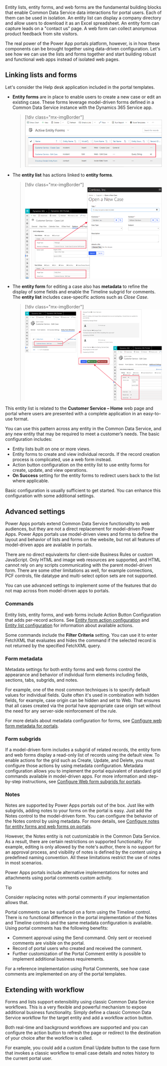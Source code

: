 Entity lists, entity forms, and web forms are the fundamental building blocks that enable Common Data Service data interactions for portal users. Each of them can be used in isolation. An entity list can display a company directory and allow users to download it as an Excel spreadsheet. An entity form can capture leads on a "contact us" page. A web form can collect anonymous product feedback from site visitors.

The real power of the Power App portals platform, however, is in how these components can be brought together using data-driven configuration. Let's see how we can use the lists and forms together and start building robust and functional web apps instead of isolated web pages.

## Linking lists and forms

Let's consider the Help desk application included in the portal templates.

* **Entity forms** are in place to enable users to create a new case or edit an existing case. These forms leverage model-driven forms defined in a Common Data Service instance with the Dynamics 365 Service app.

   > [!div class="mx-imgBorder"]
   > [![Case entity forms](../media/case-entity-forms.png)](../media/case-entity-forms.png#lightbox)

* The **entity list** has actions linked to **entity forms**.

   > [!div class="mx-imgBorder"]
   > [![Case entity lists](../media/case-entity-list.png)](../media/case-entity-list.png#lightbox)

* The **entity form** for editing a case also has **metadata** to refine the display of some fields and enable the Timeline subgrid for comments. The **entity list** includes case-specific actions such as *Close Case*.

   > [!div class="mx-imgBorder"]
   > [![Case form explained](../media/case-form-explained.png)](../media/case-form-explained.png#lightbox)

This entity list is related to the **Customer Service – Home** web page and portal where users are presented with a complete application in an easy-to-use format.

You can use this pattern across any entity in the Common Data Service, and any new entity that may be required to meet a customer’s needs. The basic configuration includes:

* Entity lists built on one or more views.
* Entity forms to create and view individual records. If the record creation process is complicated, use a web form instead.
* Action button configuration on the entity list to use entity forms for create, update, and view operations.
* **On Success** setting for the entity forms to redirect users back to the list where applicable.

Basic configuration is usually sufficient to get started. You can enhance this configuration with some additional settings.

## Advanced settings

Power Apps portals extend Common Data Service functionality to web audiences, but they are not a direct replacement for model-driven Power Apps. Power Apps portals use model-driven views and forms to define the layout and behavior of lists and forms on the website, but not all features of model-driven apps are available in portals.

There are no direct equivalents for client-side Business Rules or custom JavaScript. Only HTML and image web resources are supported, and HTML cannot rely on any scripts communicating with the parent model-driven form. There are some other limitations as well, for example connections, PCF controls, file datatype and multi-select option sets are not supported.

You can use advanced settings to implement some of the features that do not map across from model-driven apps to portals.

### Commands

Entity lists, entity forms, and web forms include Action Button Configuration that adds per-record actions. See [Entity form action configuration](https://docs.microsoft.com/powerapps/maker/portals/configure/entity-forms#entity-form-action-configuration/?azure-portal=true) and [Entity list configuration](https://docs.microsoft.com/powerapps/maker/portals/configure/entity-lists#entity-list-configuration/?azure-portal=true) for information about available actions.

Some commands include the **Filter Criteria** setting. You can use it to enter FetchXML that evaluates and hides the command if the selected record is not returned by the specified FetchXML query.

### Form metadata

Metadata settings for both entity forms and web forms control the appearance and behavior of individual form elements including fields, sections, tabs, subgrids, and notes.

For example, one of the most common techniques is to specify default values for individual fields. Quite often it's used in combination with hidden fields, for example, case origin can be hidden and set to Web. That ensures that all cases created via the portal have appropriate case origin set without the need for any server-side reinforcement of the rule.

For more details about metadata configuration for forms, see [Configure web form metadata for portals](https://docs.microsoft.com/powerapps/maker/portals/configure/configure-web-form-metadata/?azure-portal=true).

### Form subgrids

If a model-driven form includes a subgrid of related records, the entity form and web forms display a read-only list of records using the default view. To enable actions for the grid such as Create, Update, and Delete, you must configure those actions by using metadata configuration. Metadata configuration allows you to implement the portal equivalent of standard grid commands available in model-driven apps. For more information and step-by-step instructions, see [Configure Web form subgrids for portals](https://docs.microsoft.com/powerapps/maker/portals/configure/configure-web-form-subgrid/?azure-portal=true).

### Notes

Notes are supported by Power Apps portals out of the box. Just like with subgrids, adding notes to your forms on the portal is easy. Just add the Notes control to the model-driven form. You can configure the behavior of the Notes control by using metadata. For more details, see [Configure notes for entity forms and web forms on portals](https://docs.microsoft.com/powerapps/maker/portals/configure-notes/?azure-portal=true).

However, the Notes entity is not customizable in the Common Data Service. As a result, there are certain restrictions on supported functionality. For example, editing is only allowed by the note's author, there is no support for an approval process, and visibility of notes is defined by the content using a predefined naming convention. All these limitations restrict the use of notes in most scenarios.

Power Apps portals include alternative implementations for notes and attachments using portal comments custom activity.

> [!TIP]
> Consider replacing notes with portal comments if your implementation allows that.

Portal comments can be surfaced on a form using the Timeline control. There is no functional difference in the portal implementation of the Notes and Timeline controls and the same metadata configuration is available. Using portal comments has the following benefits:

* Comment approval using the Send command. Only sent or received comments are visible on the portal.
* Record of portal users who created and received the comment.
* Further customization of the Portal Comment entity is possible to implement additional business requirements.

For a reference implementation using Portal Comments, see how case comments are implemented on any of the  portal templates.

## Extending with workflow

Forms and lists support extensibility using classic Common Data Service workflows. This is a very flexible and powerful mechanism to expose additional business functionality. Simply define a classic Common Data Service workflow for the target entity and add a workflow action button.

Both real-time and background workflows are supported and you can configure the action button to refresh the page or redirect to the destination of your choice after the workflow is called.

For example, you could add a custom Email Update button to the case form that invokes a classic workflow to email case details and notes history to the current portal user.
